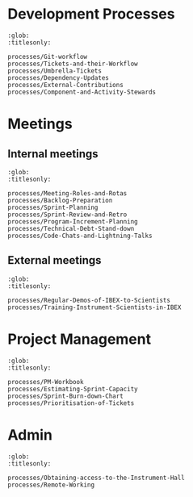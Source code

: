 # Development Processes

```{toctree}
:glob:
:titlesonly:

processes/Git-workflow
processes/Tickets-and-their-Workflow
processes/Umbrella-Tickets
processes/Dependency-Updates
processes/External-Contributions
processes/Component-and-Activity-Stewards
```

# Meetings

## Internal meetings

```{toctree}
:glob:
:titlesonly:

processes/Meeting-Roles-and-Rotas
processes/Backlog-Preparation
processes/Sprint-Planning
processes/Sprint-Review-and-Retro
processes/Program-Increment-Planning
processes/Technical-Debt-Stand-down
processes/Code-Chats-and-Lightning-Talks
```

## External meetings

```{toctree}
:glob:
:titlesonly:

processes/Regular-Demos-of-IBEX-to-Scientists
processes/Training-Instrument-Scientists-in-IBEX
```

# Project Management

```{toctree}
:glob:
:titlesonly:

processes/PM-Workbook
processes/Estimating-Sprint-Capacity
processes/Sprint-Burn-down-Chart
processes/Prioritisation-of-Tickets
```

# Admin

```{toctree}
:glob:
:titlesonly:

processes/Obtaining-access-to-the-Instrument-Hall
processes/Remote-Working
```
